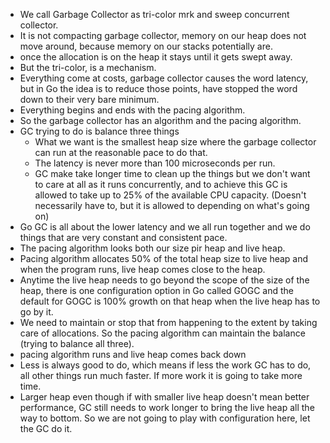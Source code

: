 -   We call Garbage Collector as tri-color mrk and sweep concurrent collector.
-   It is not compacting garbage collector, memory on our heap does not move around, because memory on our stacks potentially are.
-   once the allocation is on the heap it stays until it gets swept away.
-   But the tri-color, is a mechanism.
-   Everything come at costs, garbage collector causes the word latency, but in Go the idea is to reduce those points, have stopped the word down to their very bare minimum.
-   Everything begins and ends with the pacing algorithm.
-   So the garbage collector has an algorithm and the pacing algorithm.
-   GC trying to do is balance three things
    -   What we want is the smallest heap size where the garbage collector can run at the reasonable pace to do that.
    -   The latency is never more than 100 microseconds per run.
    -   GC make take longer time to clean up the things but we don't want to care at all as it runs concurrently, and to achieve this GC is allowed to take up to 25% of the available CPU capacity. (Doesn't necessarily have to, but it is allowed to depending on what's going on)
-   Go GC is all about the lower latency and we all run together and we do things that are very constant and consistent pace.
-   The pacing algorithm looks both our size pir heap and live heap.
-   Pacing algorithm allocates 50% of the total heap size to live heap and when the program runs, live heap comes close to the heap.
-   Anytime the live heap needs to go beyond the scope of the size of the heap, there is one configuration option in Go called GOGC and the default for GOGC is 100% growth on that heap when the live heap has to go by it.
-   We need to maintain or stop that from happening to the extent by taking care of allocations. So the pacing algorithm can maintain the balance (trying to balance all three).
-   pacing algorithm runs and live heap comes back down
-   Less is always good to do, which means if less the work GC has to do, all other things run much faster. If more work it is going to take more time.
-   Larger heap even though if with smaller live heap doesn't mean better performance, GC still needs to work longer to bring the live heap all the way to bottom. So we are not going to play with configuration here, let the GC do it.
